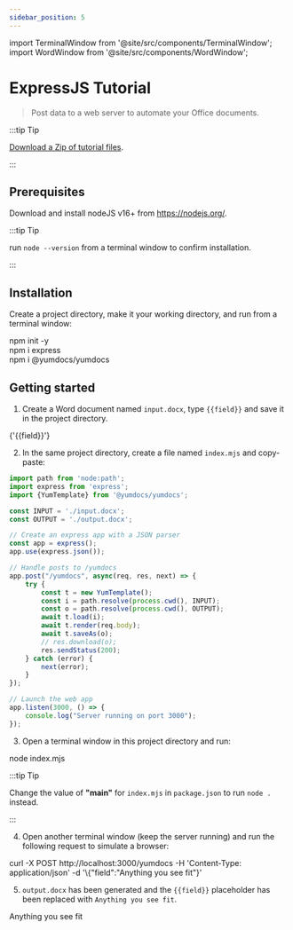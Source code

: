 ```yaml
---
sidebar_position: 5
---
```


import TerminalWindow from '@site/src/components/TerminalWindow';
import WordWindow from '@site/src/components/WordWindow';

# ExpressJS Tutorial

> Post data to a web server to automate your Office documents.

:::tip Tip

[Download a Zip of tutorial files](./assets/05-expressjs-tutorial.zip).

:::

## Prerequisites

Download and install nodeJS v16+ from https://nodejs.org/.

:::tip Tip

run `node --version` from a terminal window to confirm installation.

:::

## Installation

Create a project directory, make it your working directory, and run from a terminal window:

<TerminalWindow>
npm init -y<br/>
npm i express<br/>
npm i @yumdocs/yumdocs
</TerminalWindow>

## Getting started

1) Create a Word document named `input.docx`, type `{{field}}` and save it in the project directory.

<WordWindow title="input.docx">
{'{{field}}'}
</WordWindow>

2) In the same project directory, create a file named `index.mjs` and copy-paste:

```js showLineNumbers title=index.mjs
import path from 'node:path';
import express from 'express';
import {YumTemplate} from '@yumdocs/yumdocs';

const INPUT = './input.docx';
const OUTPUT = './output.docx';

// Create an express app with a JSON parser
const app = express();
app.use(express.json());

// Handle posts to /yumdocs
app.post("/yumdocs", async(req, res, next) => {
    try {
        const t = new YumTemplate();
        const i = path.resolve(process.cwd(), INPUT);
        const o = path.resolve(process.cwd(), OUTPUT);
        await t.load(i);
        await t.render(req.body);
        await t.saveAs(o);
        // res.download(o);
        res.sendStatus(200);
    } catch (error) {
        next(error);
    }
});

// Launch the web app
app.listen(3000, () => {
    console.log("Server running on port 3000");
});
```

3) Open a terminal window in this project directory and run:

<TerminalWindow>
node index.mjs
</TerminalWindow>

:::tip Tip

Change the value of **"main"** for `index.mjs` in `package.json` to run `node .` instead.

:::

4) Open another terminal window (keep the server running) and run the following request to simulate a browser:

<TerminalWindow>
curl -X POST http://localhost:3000/yumdocs -H 'Content-Type: application/json' -d '\{"field":"Anything you see fit"}'
</TerminalWindow>

5) `output.docx` has been generated and the `{{field}}` placeholder has been replaced with `Anything you see fit`.

<WordWindow title="output.docx">
Anything you see fit
</WordWindow>
